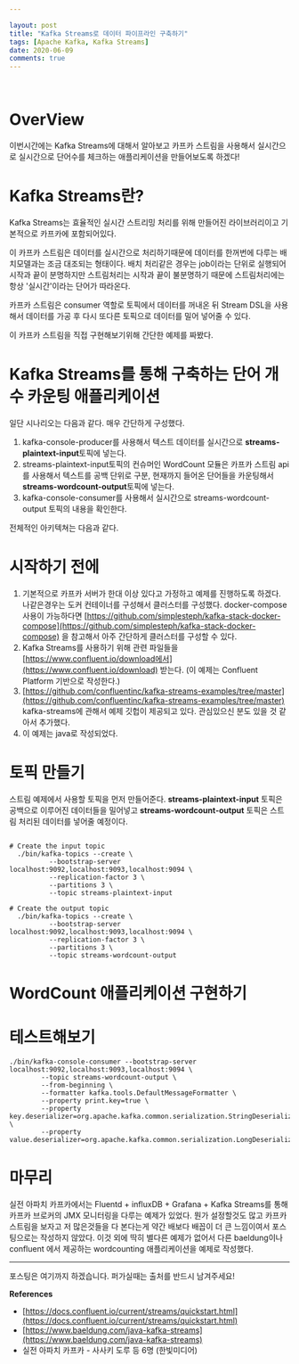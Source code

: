 ```yaml
---

layout: post
title: "Kafka Streams로 데이터 파이프라인 구축하기"
tags: [Apache Kafka, Kafka Streams]
date: 2020-06-09
comments: true
---
```




<br>

# OverView

이번시간에는 Kafka Streams에 대해서 알아보고 카프카 스트림을 사용해서 실시간으로 실시간으로 단어수를 체크하는 애플리케이션을 만들어보도록 하겠다!

# Kafka Streams란?

Kafka Streams는 효율적인 실시간 스트리밍 처리를 위해 만들어진 라이브러리이고 기본적으로 카프카에 포함되어있다.

이 카프카 스트림은 데이터를 실시간으로 처리하기때문에 데이터를 한꺼번에 다루는 배치모델과는 조금 대조되는 형태이다. 배치 처리같은 경우는 job이라는 단위로 실행되어 시작과 끝이 분명하지만 스트림처리는 시작과 끝이 불분명하기 때문에 스트림처리에는 항상 '실시간'이라는 단어가 따라온다.

카프카 스트림은 consumer 역할로 토픽에서 데이터를 꺼내온 뒤 Stream DSL을 사용해서 데이터를 가공 후 다시 또다른 토픽으로 데이터를 밀어 넣어줄 수 있다.

이 카프카 스트림을 직접 구현해보기위해 간단한 예제를 짜봤다.



# Kafka Streams를 통해 구축하는 단어 개수 카운팅 애플리케이션

일단 시나리오는 다음과 같다. 매우 간단하게 구성했다.

1. kafka-console-producer를 사용해서 텍스트 데이터를 실시간으로 **streams-plaintext-input**토픽에 넣는다.
2. streams-plaintext-input토픽의 컨슈머인 WordCount 모듈은 카프카 스트림 api를 사용해서 텍스트를 공백 단위로 구분, 현재까지 들어온 단어들을 카운팅해서 **streams-wordcount-output**토픽에 넣는다.
3. kafka-console-consumer를 사용해서 실시간으로 streams-wordcount-output 토픽의 내용을 확인한다.

전체적인 아키텍쳐는 다음과 같다.







# 시작하기 전에

1. 기본적으로 카프카 서버가 한대 이상 있다고 가정하고 예제를 진행하도록 하겠다. 나같은경우는 도커 컨테이너를 구성해서 클러스터를 구성했다. docker-compose 사용이 가능하다면  [https://github.com/simplesteph/kafka-stack-docker-compose](https://github.com/simplesteph/kafka-stack-docker-compose) 을 참고해서 아주 간단하게 클러스터를 구성할 수 있다. 
2. Kafka Streams를 사용하기 위해 관련 파일들을 [https://www.confluent.io/download에서](https://www.confluent.io/download) 받는다. (이 예제는 Confluent Platform 기반으로 작성한다.)
3. [https://github.com/confluentinc/kafka-streams-examples/tree/master](https://github.com/confluentinc/kafka-streams-examples/tree/master) kafka-streams에 관해서 예제 깃헙이 제공되고 있다. 관심있으신 분도 있을 것 같아서 추가했다.
4. 이 예제는 java로 작성되었다.



# 토픽 만들기

스트림 예제에서 사용할 토픽을 먼저 만들어준다. **streams-plaintext-input** 토픽은 공백으로 이루어진 데이터들을 밀어넣고 **streams-wordcount-output** 토픽은 스트림 처리된 데이터를 넣어줄 예정이다.

```

# Create the input topic
  ./bin/kafka-topics --create \
          --bootstrap-server localhost:9092,localhost:9093,localhost:9094 \
          --replication-factor 3 \
          --partitions 3 \
          --topic streams-plaintext-input

# Create the output topic
  ./bin/kafka-topics --create \
          --bootstrap-server localhost:9092,localhost:9093,localhost:9094 \
          --replication-factor 3 \
          --partitions 3 \
          --topic streams-wordcount-output
```





# WordCount 애플리케이션 구현하기











# 테스트해보기





```
./bin/kafka-console-consumer --bootstrap-server localhost:9092,localhost:9093,localhost:9094 \
        --topic streams-wordcount-output \
        --from-beginning \
        --formatter kafka.tools.DefaultMessageFormatter \
        --property print.key=true \
        --property key.deserializer=org.apache.kafka.common.serialization.StringDeserializer \
        --property value.deserializer=org.apache.kafka.common.serialization.LongDeserializer
```



# 마무리

실전 아파치 카프카에서는 Fluentd + influxDB + Grafana + Kafka Streams를 통해 카프카 브로커의 JMX 모니터링을 다루는 예제가 있었다. 뭔가 설정할것도 많고 카프카 스트림을 보자고 저 많은것들을 다 본다는게 약간 배보다 배꼽이 더 큰 느낌이여서 포스팅으로는 작성하지 않았다. 이것 외에 딱히 별다른 예제가 없어서 다른 baeldung이나 confluent 에서 제공하는 wordcounting 애플리케이션을 예제로 작성했다.









<hr>
포스팅은 여기까지 하겠습니다. 퍼가실때는 출처를 반드시 남겨주세요!


<br>

**References**

-  [https://docs.confluent.io/current/streams/quickstart.html](https://docs.confluent.io/current/streams/quickstart.html)
-  [https://www.baeldung.com/java-kafka-streams](https://www.baeldung.com/java-kafka-streams)
-  실전 아파치 카프카 - 사사키 도루 등 6명 (한빛미디어)
